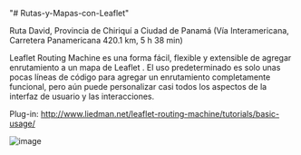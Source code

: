 "# Rutas-y-Mapas-con-Leaflet" 

Ruta David, Provincia de Chiriquí a Ciudad de Panamá (Vía Interamericana, Carretera Panamericana
420.1 km, 5 h 38 min)

Leaflet Routing Machine es una forma fácil, flexible y extensible de agregar enrutamiento a un mapa de Leaflet . El uso predeterminado es solo unas pocas líneas de código para agregar un enrutamiento completamente funcional, pero aún puede personalizar casi todos los aspectos de la interfaz de usuario y las interacciones.

Plug-in: http://www.liedman.net/leaflet-routing-machine/tutorials/basic-usage/

![image](https://user-images.githubusercontent.com/29576337/205380974-3339ea06-38e2-4c8d-a338-44fb6abb4d16.png)

